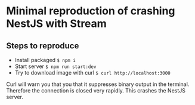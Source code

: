 # Minimal reproduction of crashing NestJS with Stream

## Steps to reproduce
- Install packaged `$ npm i`
- Start server `$ npm run start:dev`
- Try to download image with curl `$ curl http://localhost:3000`

Curl will warn you that you that it suppresses binary output in the terminal. Therefore the connection is closed very rapidly. This crashes the NestJS server.
